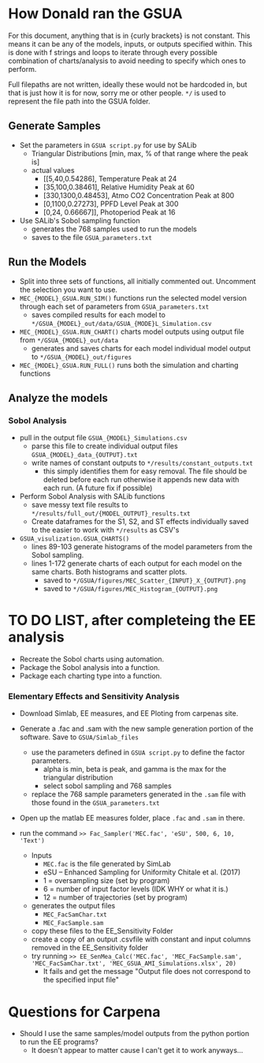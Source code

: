 # How Donald ran the GSUA

For this document, anything that is in {curly brackets} is not constant. This means it can be any of the models, inputs, or outputs specified within. This is done with f strings and loops to iterate through every possible combination of charts/analysis to avoid needing to specify which ones to perform. 

Full filepaths are not written, ideally these would not be hardcoded in, but that is just how it is for now, sorry me or other people. `*/` is used to represent the file path into the GSUA folder.

## Generate Samples

* Set the parameters in `GSUA script.py` for use by SALib
  * Triangular Distributions [min, max, % of that range where the peak is]
  * actual values
    * [[5,40,0.54286],      Temperature Peak at 24 
    *  [35,100,0.38461],    Relative Humidity Peak at 60
    *  [330,1300,0.48453],  Atmo CO2 Concentration Peak at 800
    *  [0,1100,0.27273],    PPFD Level Peak at 300
    *  [0,24, 0.66667]],    Photoperiod Peak at 16
* Use SALib's Sobol sampling function
  * generates the 768 samples used to run the models
  * saves to the file `GSUA_parameters.txt`

## Run the Models
* Split into three sets of functions, all initially commented out. Uncomment the selection you want to use.
* `MEC_{MODEL}_GSUA.RUN_SIM()` functions run the selected model version through each set of parameters from `GSUA_parameters.txt`
  * saves compiled results for each model to `*/GSUA_{MODEL}_out/data/GSUA_{MODE}L_Simulation.csv`
* `MEC_{MODEL}_GSUA.RUN_CHART()` charts model outputs using output file from `*/GSUA_{MODEL}_out/data`
  * generates and saves charts for each model individual model output to `*/GSUA_{MODEL}_out/figures`
* `MEC_{MODEL}_GSUA.RUN_FULL()` runs both the simulation and charting functions

## Analyze the models

### Sobol Analysis
* pull in the output file `GSUA_{MODEL}_Simulations.csv`
  * parse this file to create individual output files `GSUA_{MODEL}_data_{OUTPUT}.txt`
  * write names of constant outputs to `*/results/constant_outputs.txt`
    * this simply identifies them for easy removal. The file should be deleted before each run otherwise it appends new data with each run. (A future fix if possible)
* Perform Sobol Analysis with SALib functions
  * save messy text file results to `*/results/full_out/{MODEL_OUTPUT}_results.txt`
  * Create dataframes for the S1, S2, and ST effects individually saved to the easier to work with `*/results` as CSV's
* `GSUA_visulization.GSUA_CHARTS()`
  * lines 89-103 generate histograms of the model parameters from the Sobol sampling. 
  * lines 1-172 generate charts of each output for each model on the same charts. Both histograms and scatter plots.
    * saved to `*/GSUA/figures/MEC_Scatter_{INPUT}_X_{OUTPUT}.png`
    * saved to `*/GSUA/figures/MEC_Histogram_{OUTPUT}.png`
  
# TO DO LIST, after completeing the EE analysis
* Recreate the Sobol charts using automation. 
* Package the Sobol analysis into a function.
* Package each charting type into a function. 


### Elementary Effects and Sensitivity Analysis 
* Download Simlab, EE measures, and EE Ploting from carpenas site.
* Generate a .fac and .sam with the new sample generation portion of the software. Save to `GSUA/Simlab_files`
  * use the parameters defined in `GSUA script.py` to define the factor parameters.
    * alpha is min, beta is peak, and gamma is the max for the triangular distribution
    * select sobol sampling and 768 samples
  * replace the 768 sample parameters generated in the `.sam` file with those found in the `GSUA_parameters.txt`

* Open up the matlab EE measures folder, place `.fac` and `.sam` in there.
* run the command `>> Fac_Sampler('MEC.fac', 'eSU', 500, 6, 10, 'Text')`
  * Inputs
    * `MEC.fac` is the file generated by SimLab
    * eSU – Enhanced Sampling for Uniformity Chitale et al. (2017)
    * 1 = oversampling size (set by program)
    * 6 = number of input factor levels (IDK WHY or what it is.)
    * 12 = number of trajectories (set by program)
  * generates the output files 
    * `MEC_FacSamChar.txt`
    * `MEC_FacSample.sam`
  * copy these files to the EE_Sensitivity Folder
  * create a copy of an output .csvfile with constant and input columns removed in the EE_Sensitivity folder
  * try running `>> EE_SenMea_Calc('MEC.fac', 'MEC_FacSample.sam', 'MEC_FacSamChar.txt', 'MEC_GSUA_AMI_Simulations.xlsx', 20)`
    * It fails and get the message "Output file does not correspond to the specified input file"

# Questions for Carpena
* Should I use the same samples/model outputs from the python portion to run the EE programs?
  * It doesn't appear to matter cause I can't get it to work anyways...

